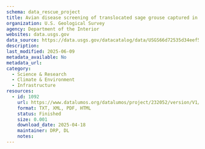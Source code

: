 ```yaml
---
schema: data_rescue_project 
title: Avian disease screening of translocated sage grouse captured in Montana, USA
organization: U.S. Geological Survey
agency: Department of the Interior
websites: data.usgs.gov
data_source: https://data.usgs.gov/datacatalog/data/USGS66d72535d34eef5af66ca5ff
description: 
last_modified: 2025-06-09
metadata_available: No
metadata_url: 
category:
  - Science & Research 
  - Climate & Environment 
  - Infrastructure 
resources:
  - id: 1092
    url: https://www.datalumos.org/datalumos/project/232052/version/V1/view
    format: TXT, XML, PDF, HTML
    status: Finished
    size: 0.001
    download_date: 2025-04-18
    maintainer: DRP, DL
    notes: 
---
```

